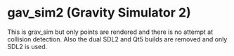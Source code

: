 # gav_sim2 (Gravity Simulator 2)

This is grav_sim but only points are rendered and there is no attempt at collision detection. Also the dual SDL2 and Qt5 builds are removed and only SDL2 is used.

